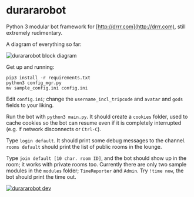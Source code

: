 # durararobot
Python 3 modular bot framework for [http://drrr.com](http://drrr.com), still extremely rudimentary.

A diagram of everything so far:

![durararobot block diagram](https://i.imgur.com/yWZhGxI.png)

Get up and running: 

```
pip3 install -r requirements.txt
python3 config_mgr.py
mv sample_config.ini config.ini
```

Edit `config.ini`; change the `username_incl_tripcode` and `avatar` and `gods` fields to your liking.

Run the bot with `python3 main.py`. It should create a `cookies` folder, used to cache cookies so the bot can resume even if it is completely interrupted (e.g. if network disconnects or `Ctrl-C`).

Type `login default`. It should print some debug messages to the channel. `rooms default` should print the list of public rooms in the lounge.

Type `join default [10 char. room ID]`, and the bot should show up in the room; it works with private rooms too. Currently there are only two sample modules in the `modules` folder; `TimeReporter` and `Admin`. Try `!time now`, the bot should print the time out.

[![durararobot dev](https://discordapp.com/api/guilds/92059364239630336/widget.png?style=banner2)](https://discord.gg/aSEB2Fd)